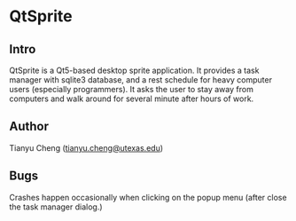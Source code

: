 QtSprite
=========

Intro
-----
QtSprite is a Qt5-based desktop sprite application. It provides a task manager with sqlite3 database, and a rest schedule for heavy computer users (especially programmers). It asks the user to stay away from computers and walk around for several minute after hours of work. 

Author
------
Tianyu Cheng (tianyu.cheng@utexas.edu)

Bugs
----
Crashes happen occasionally when clicking on the popup menu (after close the task
        manager dialog.)
